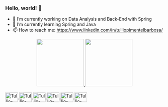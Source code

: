 ### Hello, world! 👋

- 🔭 I’m currently working on Data Analysis and Back-End with Spring
- 🌱 I’m currently learning Spring and Java
- 📫 How to reach me: https://www.linkedin.com/in/tulliopimentelbarbosa/

<div align="center">
  <a href="https://www.linkedin.com/in/tulliopimentelbarbosa/">
  <img height="150em" src="https://github-readme-stats.vercel.app/api?username=tulliopimentel&show_icons=true&theme=dark&include_all_commits=true&count_private=true"/>
  <img height="150em" src="https://github-readme-stats.vercel.app/api/top-langs/?username=tulliopimentel&layout=compact&langs_count=7&theme=dark"/>
</div>
  
<div style="display: inline_block"><br>
  <img align="center" alt="Tullio-Python" height="30" width="40" src="https://cdn.jsdelivr.net/gh/devicons/devicon/icons/python/python-original-wordmark.svg">
  <img align="center" alt="Tullio-Pandas" height="30" width="40" src="https://cdn.jsdelivr.net/gh/devicons/devicon/icons/pandas/pandas-original-wordmark.svg">
  <img align="center" alt="Tullio-Java" height="30" width="40" src="https://cdn.jsdelivr.net/gh/devicons/devicon/icons/java/java-original-wordmark.svg">
  <img align="center" alt="Tullio-Js" height="30" width="40" src="https://cdn.jsdelivr.net/gh/devicons/devicon/icons/javascript/javascript-original.svg">
  <img align="center" alt="Tullio-html" height="30" width="40" src="https://cdn.jsdelivr.net/gh/devicons/devicon/icons/html5/html5-original-wordmark.svg">
  <img align="center" alt="Tullio-css" height="30" width="40" src="https://cdn.jsdelivr.net/gh/devicons/devicon/icons/css3/css3-original-wordmark.svg">
  
  

